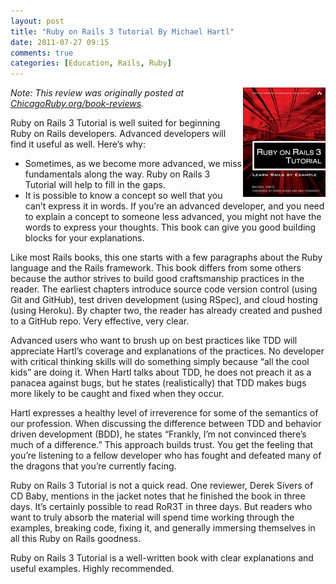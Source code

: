 ```yaml
---
layout: post
title: "Ruby on Rails 3 Tutorial By Michael Hartl"
date: 2011-07-27 09:15
comments: true
categories: [Education, Rails, Ruby]
---
```

<img src="/images/ror3-hartl.jpg" width="132" height="175" alt="Ruby on
Rails 3 Tutorial" title="Ruby on Rails 3 Tutorial" align="right">
_Note: This review was originally posted at [ChicagoRuby.org/book-reviews](http://www.chicagoruby.org/book-reviews/)._

Ruby on Rails 3 Tutorial is well suited for beginning Ruby on Rails developers. Advanced developers will find it useful as well. Here’s why:

* Sometimes, as we become more advanced, we miss fundamentals along the way. Ruby on Rails 3 Tutorial will help to fill in the gaps.
* It is possible to know a concept so well that you can’t express it in words. If you’re an advanced developer, and you need to explain a concept to someone less advanced, you might not have the words to express your thoughts. This book can give you good building blocks for your explanations.

<!--more-->

Like most Rails books, this one starts with a few paragraphs about the Ruby language and the Rails framework. This book differs from some others because the author strives to build good craftsmanship practices in the reader. The earliest chapters introduce source code version control (using Git and GitHub), test driven development (using RSpec), and cloud hosting (using Heroku). By chapter two, the reader has already created and pushed to a GitHub repo. Very effective, very clear.

Advanced users who want to brush up on best practices like TDD will appreciate Hartl’s coverage and explanations of the practices. No developer with critical thinking skills will do something simply because “all the cool kids” are doing it. When Hartl talks about TDD, he does not preach it as a panacea against bugs, but he states (realistically) that TDD makes bugs more likely to be caught and fixed when they occur.

Hartl expresses a healthy level of irreverence for some of the semantics of our profession. When discussing the difference between TDD and behavior driven development (BDD), he states “Frankly, I’m not convinced there’s much of a difference.” This approach builds trust. You get the feeling that you’re listening to a fellow developer who has fought and defeated many of the dragons that you’re currently facing.

Ruby on Rails 3 Tutorial is not a quick read. One reviewer, Derek Sivers of CD Baby, mentions in the jacket notes that he finished the book in three days. It’s certainly possible to read RoR3T in three days. But readers who want to truly absorb the material will spend time working through the examples, breaking code, fixing it, and generally immersing themselves in all this Ruby on Rails goodness.

Ruby on Rails 3 Tutorial is a well-written book with clear explanations and useful examples. Highly recommended.
